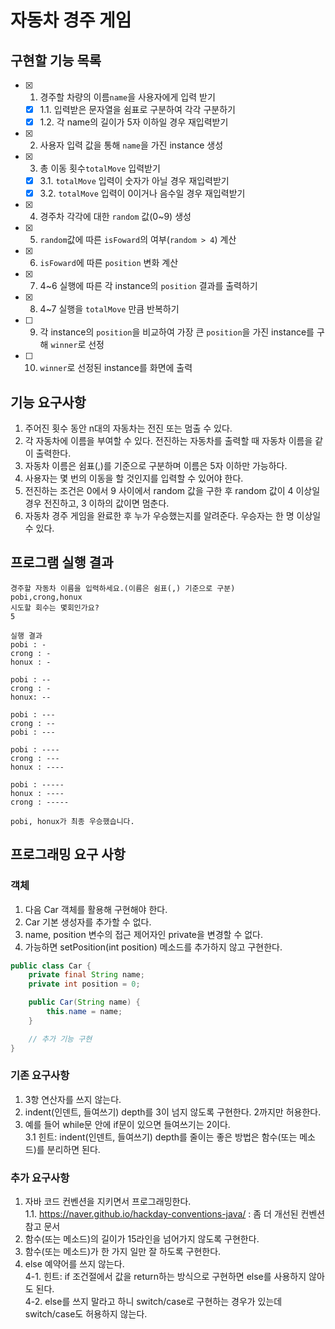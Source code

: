 # 자동차 경주 게임
## 구현할 기능 목록
- [x] 1. 경주할 차량의 이름`name`을 사용자에게 입력 받기
  - [x] 1.1. 입력받은 문자열을 쉼표로 구분하여 각각 구분하기
  - [x] 1.2. 각 name의 길이가 5자 이하일 경우 재입력받기
- [x] 2. 사용자 입력 값을 통해 `name`을 가진 instance 생성
- [x] 3. 총 이동 횟수`totalMove` 입력받기
  - [x] 3.1. `totalMove` 입력이 숫자가 아닐 경우 재입력받기
  - [x] 3.2. `totalMove` 입력이 0이거나 음수일 경우 재입력받기
- [x] 4. 경주차 각각에 대한 `random` 값(0~9) 생성
- [x] 5. `random`값에 따른 `isFoward`의 여부(`random > 4`) 계산
- [x] 6. `isFoward`에 따른 `position` 변화 계산
- [x] 7. 4~6 실행에 따른 각 instance의 `position` 결과를 출력하기
- [x] 8. 4~7 실행을 `totalMove` 만큼 반복하기
- [ ] 9. 각 instance의 `position`을 비교하여 가장 큰 `position`을 가진 instance를 구해 `winner`로 선정
- [ ] 10. `winner`로 선정된 instance를 화면에 출력
## 기능 요구사항
1. 주어진 횟수 동안 n대의 자동차는 전진 또는 멈출 수 있다.
2. 각 자동차에 이름을 부여할 수 있다. 전진하는 자동차를 출력할 때 자동차 이름을 같이 출력한다.
3. 자동차 이름은 쉼표(,)를 기준으로 구분하며 이름은 5자 이하만 가능하다.
4. 사용자는 몇 번의 이동을 할 것인지를 입력할 수 있어야 한다.
5. 전진하는 조건은 0에서 9 사이에서 random 값을 구한 후 random 값이 4 이상일 경우 전진하고, 3 이하의 값이면 멈춘다.
6. 자동차 경주 게임을 완료한 후 누가 우승했는지를 알려준다. 우승자는 한 명 이상일 수 있다.
## 프로그램 실행 결과
```
경주할 자동차 이름을 입력하세요.(이름은 쉼표(,) 기준으로 구분)
pobi,crong,honux
시도할 회수는 몇회인가요?
5

실행 결과 
pobi : -
crong : -
honux : -

pobi : --
crong : -
honux: --

pobi : ---
crong : --
pobi : ---

pobi : ----
crong : ---
honux : ----

pobi : -----
honux : ----
crong : -----

pobi, honux가 최종 우승했습니다.
```
## 프로그래밍 요구 사항
### 객체
1. 다음 Car 객체를 활용해 구현해야 한다.
2. Car 기본 생성자를 추가할 수 없다.
3. name, position 변수의 접근 제어자인 private을 변경할 수 없다.
4. 가능하면 setPosition(int position) 메소드를 추가하지 않고 구현한다.
```java
public class Car {
    private final String name;
    private int position = 0;

    public Car(String name) {
        this.name = name;
    }

    // 추가 기능 구현
}
```
### 기존 요구사항
1. 3항 연산자를 쓰지 않는다.
2. indent(인덴트, 들여쓰기) depth를 3이 넘지 않도록 구현한다. 2까지만 허용한다.
3. 예를 들어 while문 안에 if문이 있으면 들여쓰기는 2이다.\
  3.1 힌트: indent(인덴트, 들여쓰기) depth를 줄이는 좋은 방법은 함수(또는 메소드)를 분리하면 된다.
### 추가 요구사항
1. 자바 코드 컨벤션을 지키면서 프로그래밍한다.\
  1.1. https://naver.github.io/hackday-conventions-java/ : 좀 더 개선된 컨벤션 참고 문서
2. 함수(또는 메소드)의 길이가 15라인을 넘어가지 않도록 구현한다.
3. 함수(또는 메소드)가 한 가지 일만 잘 하도록 구현한다.
4. else 예약어를 쓰지 않는다.\
  4-1. 힌트: if 조건절에서 값을 return하는 방식으로 구현하면 else를 사용하지 않아도 된다.\
  4-2. else를 쓰지 말라고 하니 switch/case로 구현하는 경우가 있는데 switch/case도 허용하지 않는다.

